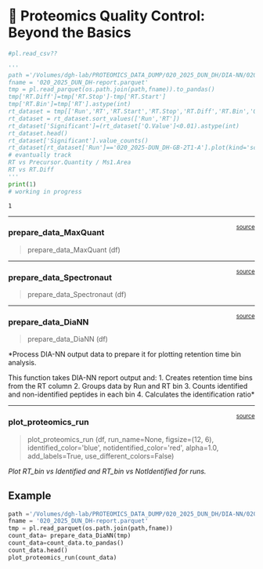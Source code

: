 # 🔬 Proteomics Quality Control: Beyond the Basics


<!-- WARNING: THIS FILE WAS AUTOGENERATED! DO NOT EDIT! -->

``` python
#pl.read_csv??
```

``` python
'''
path ='/Volumes/dgh-lab/PROTEOMICS_DATA_DUMP/020_2025_DUN_DH/DIA-NN/020_2025_DUN_DH/'
fname = '020_2025_DUN_DH-report.parquet'
tmp = pl.read_parquet(os.path.join(path,fname)).to_pandas()
tmp['RT.Diff']=tmp['RT.Stop']-tmp['RT.Start']
tmp['RT.Bin']=tmp['RT'].astype(int)
rt_dataset = tmp[['Run','RT','RT.Start','RT.Stop','RT.Diff','RT.Bin','Q.Value','Ms1.Area','Precursor.Quantity']]
rt_dataset = rt_dataset.sort_values(['Run','RT'])
rt_dataset['Significant']=(rt_dataset['Q.Value']<0.01).astype(int)
rt_dataset.head()
rt_dataset['Significant'].value_counts()
rt_dataset[rt_dataset['Run']=='020_2025-DUN_DH-GB-2T1-A'].plot(kind='scatter',x='RT',y='RT.Diff')
# evantually track
RT vs Precursor.Quantity / Ms1.Area
RT vs RT.Diff
'''
print(1)
# working in progress
```

    1

------------------------------------------------------------------------

<a
href="https://github.com/mtinti/ProjectUtility/blob/main/ProjectUtility/proteomics.py#L18"
target="_blank" style="float:right; font-size:smaller">source</a>

### prepare_data_MaxQuant

>  prepare_data_MaxQuant (df)

------------------------------------------------------------------------

<a
href="https://github.com/mtinti/ProjectUtility/blob/main/ProjectUtility/proteomics.py#L22"
target="_blank" style="float:right; font-size:smaller">source</a>

### prepare_data_Spectronaut

>  prepare_data_Spectronaut (df)

------------------------------------------------------------------------

<a
href="https://github.com/mtinti/ProjectUtility/blob/main/ProjectUtility/proteomics.py#L26"
target="_blank" style="float:right; font-size:smaller">source</a>

### prepare_data_DiaNN

>  prepare_data_DiaNN (df)

\*Process DIA-NN output data to prepare it for plotting retention time
bin analysis.

This function takes DIA-NN report output and: 1. Creates retention time
bins from the RT column 2. Groups data by Run and RT bin 3. Counts
identified and non-identified peptides in each bin 4. Calculates the
identification ratio\*

------------------------------------------------------------------------

<a
href="https://github.com/mtinti/ProjectUtility/blob/main/ProjectUtility/proteomics.py#L100"
target="_blank" style="float:right; font-size:smaller">source</a>

### plot_proteomics_run

>  plot_proteomics_run (df, run_name=None, figsize=(12, 6),
>                           identified_color='blue', notidentified_color='red',
>                           alpha=1.0, add_labels=True,
>                           use_different_colors=False)

*Plot RT_bin vs Identified and RT_bin vs NotIdentified for runs.*

## Example

``` python
path ='/Volumes/dgh-lab/PROTEOMICS_DATA_DUMP/020_2025_DUN_DH/DIA-NN/020_2025_DUN_DH/'
fname = '020_2025_DUN_DH-report.parquet'
tmp = pl.read_parquet(os.path.join(path,fname))
count_data= prepare_data_DiaNN(tmp)
count_data=count_data.to_pandas()
count_data.head()
plot_proteomics_run(count_data)
```
